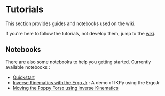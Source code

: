 # Tutorials

This section provides guides and notebooks used on the wiki.

If you're here to follow the tutorials, not develop them, jump to the [wiki](https://github.com/Phylliade/ikpy/wiki).

## Notebooks

There are also some notebooks to help you getting started. Currently available notebooks :

* [Quickstart](https://github.com/phylliade/ikpy/tree/09562c6a60d9e2093ca640ef46f01c03b30f949c/tutorials/Quickstart.ipynb)
* [Inverse Kinematics with the Ergo Jr](https://github.com/phylliade/ikpy/tree/09562c6a60d9e2093ca640ef46f01c03b30f949c/tutorials/Inverse%20Kinematics%20with%20ErgoJr.ipynb) : A demo of IKPy using the ErgoJr
* [Moving the Poppy Torso using Inverse Kinematics](https://github.com/phylliade/ikpy/tree/09562c6a60d9e2093ca640ef46f01c03b30f949c/tutorials/Moving%20the%20Poppy%20Torso%20using%20Inverse%20Kinematics.ipynb)

